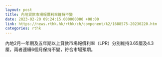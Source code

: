 ```yaml
---
layout: post
title: 內地貸款市場報價利率維持不變
date: 2023-02-20 09:24:15.000000000 +08:00
link: https://news.rthk.hk/rthk/ch/component/k2/1688575-20230220.htm
categories: rthk
---
```


內地2月一年期及五年期以上貸款市場報價利率（LPR）分別維持3.65厘及4.3厘，兩者連續6個月保持不變，符合市場預期。
